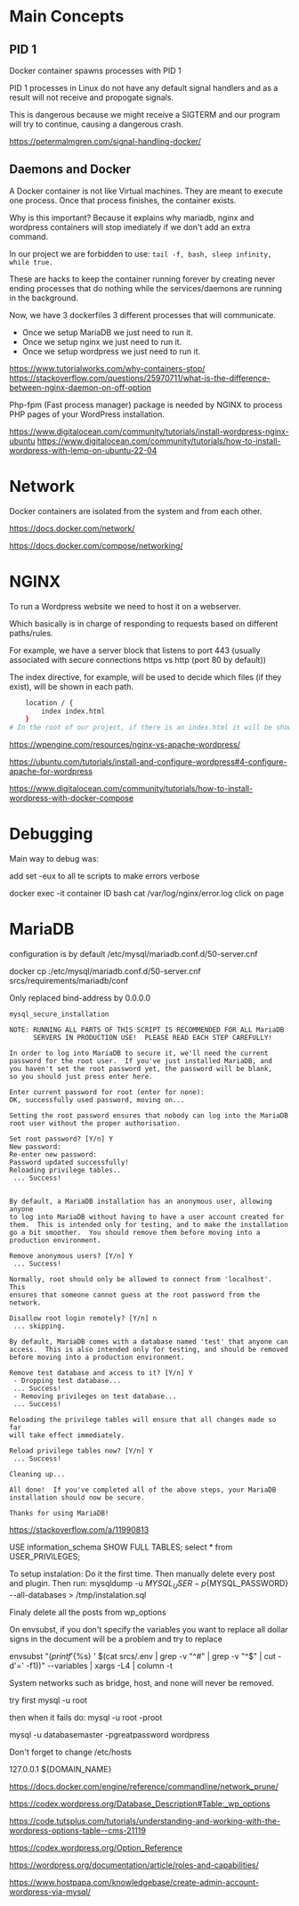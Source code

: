 # Main Concepts

## PID 1

Docker container spawns processes with PID 1

PID 1 processes in Linux do not have any default signal handlers and as a result will not receive and propogate signals.

This is dangerous because we might receive a SIGTERM and our program will try to continue, causing a dangerous crash.

https://petermalmgren.com/signal-handling-docker/

## Daemons and Docker

A Docker container is not like Virtual machines. They are meant to execute one process. Once that process finishes, the container exists.

Why is this important? Because it explains why mariadb, nginx and wordpress containers will stop imediately if we don't add an extra command.

In our project we are forbidden to use:
`tail -f, bash, sleep infinity, while true.`

These are hacks to keep the container running forever by creating never ending processes that do nothing while the services/daemons are running in the background.

Now, we have 3 dockerfiles 3 different processes that will communicate.

 - Once we setup MariaDB we just need to run it.
 - Once we setup nginx we just need to run it.
 - Once we setup wordpress we just need to run it.
 


https://www.tutorialworks.com/why-containers-stop/
https://stackoverflow.com/questions/25970711/what-is-the-difference-between-nginx-daemon-on-off-option


Php-fpm (Fast process manager) package is needed by NGINX to process PHP pages of your WordPress installation.

https://www.digitalocean.com/community/tutorials/install-wordpress-nginx-ubuntu
https://www.digitalocean.com/community/tutorials/how-to-install-wordpress-with-lemp-on-ubuntu-22-04


# Network

Docker containers are isolated from the system and from each other.

https://docs.docker.com/network/

https://docs.docker.com/compose/networking/


# NGINX

To run a Wordpress website we need to host it on a webserver.

Which basically is in charge of responding to requests based on different paths/rules.

For example, we have a server block that listens to port 443 (usually associated with secure connections https vs http (port 80 by default))

The index directive, for example, will be used to decide which files (if they exist), will be shown in each path.

```bash
	location / {
		index index.html 
	}
# In the root of our project, if there is an index.html it will be shown even if we don't write index.html in the address
```

https://wpengine.com/resources/nginx-vs-apache-wordpress/

https://ubuntu.com/tutorials/install-and-configure-wordpress#4-configure-apache-for-wordpress

https://www.digitalocean.com/community/tutorials/how-to-install-wordpress-with-docker-compose


# Debugging

Main way to debug was:

add set -eux to all te scripts to make errors verbose

docker exec -it container ID bash
cat /var/log/nginx/error.log
click on page

# MariaDB

configuration is by default /etc/mysql/mariadb.conf.d/50-server.cnf

docker cp <mariadb-container>:/etc/mysql/mariadb.conf.d/50-server.cnf srcs/requirements/mariadb/conf

Only replaced bind-address by 0.0.0.0

`mysql_secure_installation`
```
NOTE: RUNNING ALL PARTS OF THIS SCRIPT IS RECOMMENDED FOR ALL MariaDB
      SERVERS IN PRODUCTION USE!  PLEASE READ EACH STEP CAREFULLY!

In order to log into MariaDB to secure it, we'll need the current
password for the root user.  If you've just installed MariaDB, and
you haven't set the root password yet, the password will be blank,
so you should just press enter here.

Enter current password for root (enter for none):
OK, successfully used password, moving on...

Setting the root password ensures that nobody can log into the MariaDB
root user without the proper authorisation.

Set root password? [Y/n] Y
New password: 
Re-enter new password: 
Password updated successfully!
Reloading privilege tables..
 ... Success!


By default, a MariaDB installation has an anonymous user, allowing anyone
to log into MariaDB without having to have a user account created for
them.  This is intended only for testing, and to make the installation
go a bit smoother.  You should remove them before moving into a
production environment.

Remove anonymous users? [Y/n] Y
 ... Success!

Normally, root should only be allowed to connect from 'localhost'.  This
ensures that someone cannot guess at the root password from the network.

Disallow root login remotely? [Y/n] n
 ... skipping.

By default, MariaDB comes with a database named 'test' that anyone can
access.  This is also intended only for testing, and should be removed
before moving into a production environment.

Remove test database and access to it? [Y/n] Y
 - Dropping test database...
 ... Success!
 - Removing privileges on test database...
 ... Success!

Reloading the privilege tables will ensure that all changes made so far
will take effect immediately.

Reload privilege tables now? [Y/n] Y
 ... Success!

Cleaning up...

All done!  If you've completed all of the above steps, your MariaDB
installation should now be secure.

Thanks for using MariaDB!
```

https://stackoverflow.com/a/11990813


USE information_schema
SHOW FULL TABLES;
select * from USER_PRIVILEGES;

To setup instalation:
Do it the first time.
Then manually delete every post and plugin.
Then run:
mysqldump -u ${MYSQL_USER} -p${MYSQL_PASSWORD} --all-databases > /tmp/instalation.sql

Finaly delete all the posts from wp_options

On envsubst, if you don't specify the variables you want to replace all dollar signs in the document will be a problem and try to replace

envsubst "$(printf '${%s} ' $(cat srcs/.env | grep -v "^#" | grep -v "^$" | cut -d'=' -f1))" --variables | xargs -L4 | column -t

System networks such as bridge, host, and none will never be removed.

try first
mysql -u root

then when it fails do:
mysql -u root -proot

mysql -u databasemaster -pgreatpassword wordpress

Don't forget to change /etc/hosts

127.0.0.1 ${DOMAIN_NAME}

https://docs.docker.com/engine/reference/commandline/network_prune/

https://codex.wordpress.org/Database_Description#Table:_wp_options

https://code.tutsplus.com/tutorials/understanding-and-working-with-the-wordpress-options-table--cms-21119

https://codex.wordpress.org/Option_Reference

https://wordpress.org/documentation/article/roles-and-capabilities/

https://www.hostpapa.com/knowledgebase/create-admin-account-wordpress-via-mysql/